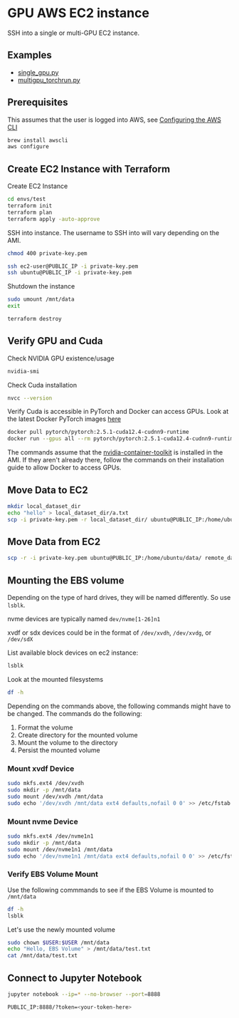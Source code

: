 # GPU AWS EC2 instance

SSH into a single or multi-GPU EC2 instance.

## Examples

- [single_gpu.py](https://github.com/pytorch/examples/blob/main/distributed/ddp-tutorial-series/single_gpu.py)
- [multigpu_torchrun.py](https://github.com/pytorch/examples/blob/main/distributed/ddp-tutorial-series/multigpu_torchrun.py)

## Prerequisites

This assumes that the user is logged into AWS, see [Configuring the AWS CLI](https://docs.aws.amazon.com/cli/latest/userguide/cli-chap-configure.html)

```sh
brew install awscli
aws configure
```

## Create EC2 Instance with Terraform

Create EC2 Instance

```sh
cd envs/test
terraform init
terraform plan
terraform apply -auto-approve
```

SSH into instance. The username to SSH into will vary depending on the AMI.

```sh
chmod 400 private-key.pem

ssh ec2-user@PUBLIC_IP -i private-key.pem
ssh ubuntu@PUBLIC_IP -i private-key.pem
```


Shutdown the instance

```sh
sudo umount /mnt/data
exit

terraform destroy
```

## Verify GPU and Cuda

Check NVIDIA GPU existence/usage

```sh
nvidia-smi
```

Check Cuda installation

```sh
nvcc --version
```

Verify Cuda is accessible in PyTorch and Docker can access GPUs. Look at the latest Docker PyTorch images [here](https://hub.docker.com/r/pytorch/pytorch/tags)

```sh
docker pull pytorch/pytorch:2.5.1-cuda12.4-cudnn9-runtime
docker run --gpus all --rm pytorch/pytorch:2.5.1-cuda12.4-cudnn9-runtime python3 -c "import torch; print('CUDA available:', torch.cuda.is_available()); print('Device count:', torch.cuda.device_count())"
```

The commands assume that the [nvidia-container-toolkit](https://docs.nvidia.com/datacenter/cloud-native/container-toolkit/latest/install-guide.html) is installed in the AMI. If they aren't already there, follow the commands on their installation guide to allow Docker to access GPUs.

## Move Data to EC2

```sh
mkdir local_dataset_dir
echo "hello" > local_dataset_dir/a.txt
scp -i private-key.pem -r local_dataset_dir/ ubuntu@PUBLIC_IP:/home/ubuntu/data
```

## Move Data from EC2

```sh
scp -r -i private-key.pem ubuntu@PUBLIC_IP:/home/ubuntu/data/ remote_dataset_dir/
```

## Mounting the EBS volume

Depending on the type of hard drives, they will be named differently. So use `lsblk`.

nvme devices are typically named `dev/nvme[1-26]n1`

xvdf or sdx devices could be in the format of `/dev/xvdh`, `/dev/xvdg`, or `/dev/sdX`

List available block devices on ec2 instance:

```sh
lsblk
```

Look at the mounted filesystems

```sh
df -h
```

Depending on the commands above, the following commands might have to be changed. The commands do the following:

1. Format the volume
2. Create directory for the mounted volume
3. Mount the volume to the directory
4. Persist the mounted volume

### Mount xvdf Device

```sh
sudo mkfs.ext4 /dev/xvdh
sudo mkdir -p /mnt/data
sudo mount /dev/xvdh /mnt/data
sudo echo '/dev/xvdh /mnt/data ext4 defaults,nofail 0 0' >> /etc/fstab
```

### Mount nvme Device

```sh
sudo mkfs.ext4 /dev/nvme1n1
sudo mkdir -p /mnt/data
sudo mount /dev/nvme1n1 /mnt/data
sudo echo '/dev/nvme1n1 /mnt/data ext4 defaults,nofail 0 0' >> /etc/fstab
```

### Verify EBS Volume Mount

Use the following commmands to see if the EBS Volume is mounted to `/mnt/data`

```sh
df -h
lsblk
```

Let's use the newly mounted volume

```sh
sudo chown $USER:$USER /mnt/data
echo "Hello, EBS Volume" > /mnt/data/test.txt
cat /mnt/data/test.txt
```

## Connect to Jupyter Notebook

```sh
jupyter notebook --ip=* --no-browser --port=8888

PUBLIC_IP:8888/?token=<your-token-here>
```
